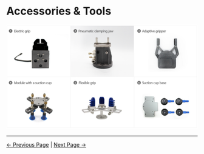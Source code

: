 # Accessories & Tools

<img src = "../../resources/1-ProductIntroduction/1.4/1-1.4-1.png" alt="All-Accessories" />







----
[← Previous Page](../../myCobot320-docs/1-ProductIntroduction/1.3-ApplicationScenario.md) | [Next Page →](../../myCobot320-docs/2-ProductFeature/README.md)